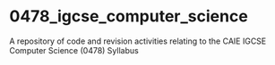 # 0478_igcse_computer_science
A repository of code and revision activities relating to the CAIE IGCSE Computer Science (0478) Syllabus
